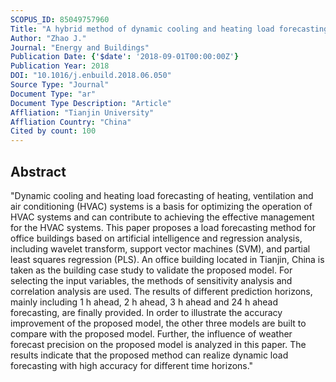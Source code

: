 ```yaml
---
SCOPUS_ID: 85049757960
Title: "A hybrid method of dynamic cooling and heating load forecasting for office buildings based on artificial intelligence and regression analysis"
Author: "Zhao J."
Journal: "Energy and Buildings"
Publication Date: {'$date': '2018-09-01T00:00:00Z'}
Publication Year: 2018
DOI: "10.1016/j.enbuild.2018.06.050"
Source Type: "Journal"
Document Type: "ar"
Document Type Description: "Article"
Affliation: "Tianjin University"
Affliation Country: "China"
Cited by count: 100
---
```


## Abstract
"Dynamic cooling and heating load forecasting of heating, ventilation and air conditioning (HVAC) systems is a basis for optimizing the operation of HVAC systems and can contribute to achieving the effective management for the HVAC systems. This paper proposes a load forecasting method for office buildings based on artificial intelligence and regression analysis, including wavelet transform, support vector machines (SVM), and partial least squares regression (PLS). An office building located in Tianjin, China is taken as the building case study to validate the proposed model. For selecting the input variables, the methods of sensitivity analysis and correlation analysis are used. The results of different prediction horizons, mainly including 1 h ahead, 2 h ahead, 3 h ahead and 24 h ahead forecasting, are finally provided. In order to illustrate the accuracy improvement of the proposed model, the other three models are built to compare with the proposed model. Further, the influence of weather forecast precision on the proposed model is analyzed in this paper. The results indicate that the proposed method can realize dynamic load forecasting with high accuracy for different time horizons."
